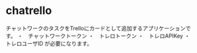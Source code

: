 # chatrello
チャットワークのタスクをTrelloにカードとして追加するアプリケーションです。
  ・　チャットワークトークン
  ・　トレロトークン
  ・　トレロAPIKey
  ・　トレロユーザID
  が必要になります。
